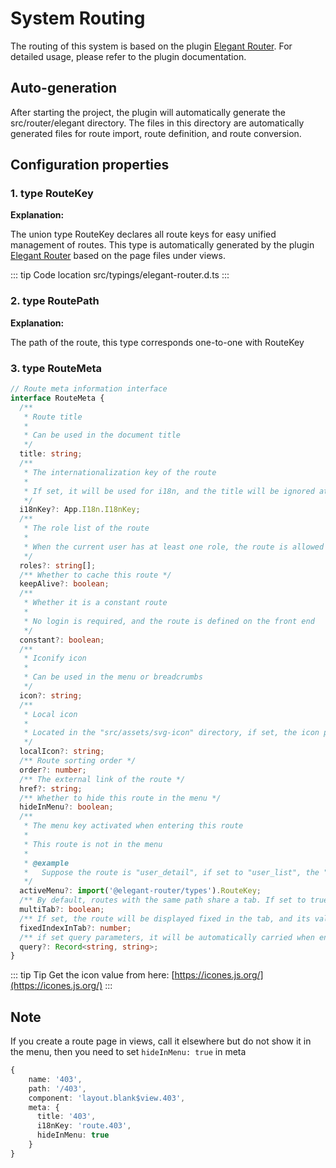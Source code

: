 # System Routing

The routing of this system is based on the plugin [Elegant Router](https://github.com/soybeanjs/elegant-router). For detailed usage, please refer to the plugin documentation.

## Auto-generation

After starting the project, the plugin will automatically generate the src/router/elegant directory. The files in this directory are automatically generated files for route import, route definition, and route conversion.

## Configuration properties

### 1. type RouteKey

**Explanation:**

The union type RouteKey declares all route keys for easy unified management of routes. This type is automatically generated by the plugin [Elegant Router](https://github.com/soybeanjs/elegant-router) based on the page files under views.

::: tip Code location
src/typings/elegant-router.d.ts
:::

### 2. type RoutePath

**Explanation:**

The path of the route, this type corresponds one-to-one with RouteKey

### 3. type RouteMeta

```typescript
// Route meta information interface
interface RouteMeta {
  /**
   * Route title
   *
   * Can be used in the document title
   */
  title: string;
  /**
   * The internationalization key of the route
   *
   * If set, it will be used for i18n, and the title will be ignored at this time
   */
  i18nKey?: App.I18n.I18nKey;
  /**
   * The role list of the route
   *
   * When the current user has at least one role, the route is allowed to be accessed. When the role list is empty, it means no permission is required
   */
  roles?: string[];
  /** Whether to cache this route */
  keepAlive?: boolean;
  /**
   * Whether it is a constant route
   *
   * No login is required, and the route is defined on the front end
   */
  constant?: boolean;
  /**
   * Iconify icon
   *
   * Can be used in the menu or breadcrumbs
   */
  icon?: string;
  /**
   * Local icon
   *
   * Located in the "src/assets/svg-icon" directory, if set, the icon property will be ignored
   */
  localIcon?: string;
  /** Route sorting order */
  order?: number;
  /** The external link of the route */
  href?: string;
  /** Whether to hide this route in the menu */
  hideInMenu?: boolean;
  /**
   * The menu key activated when entering this route
   *
   * This route is not in the menu
   *
   * @example
   *   Suppose the route is "user_detail", if set to "user_list", the "User List" menu item will be activated
   */
  activeMenu?: import('@elegant-router/types').RouteKey;
  /** By default, routes with the same path share a tab. If set to true, multiple tabs are used */
  multiTab?: boolean;
  /** If set, the route will be displayed fixed in the tab, and its value represents the order of the fixed tab.(The home page is special, it will automatically stay fixed) */
  fixedIndexInTab?: number;
  /** if set query parameters, it will be automatically carried when entering the route */
  query?: Record<string, string>;
}
```

::: tip Tip
Get the icon value from here: [https://icones.js.org/](https://icones.js.org/)
:::

## Note

If you create a route page in views, call it elsewhere but do not show it in the menu, then you need to set `hideInMenu: true` in meta

```typescript
{
    name: '403',
    path: '/403',
    component: 'layout.blank$view.403',
    meta: {
      title: '403',
      i18nKey: 'route.403',
      hideInMenu: true
    }
}
```
